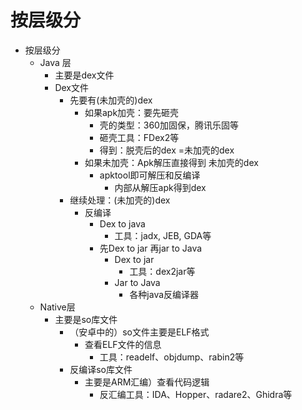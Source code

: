 # 按层级分

* 按层级分
  * Java 层
    * 主要是dex文件
    * Dex文件
      * 先要有(未加壳的)dex
        * 如果apk加壳：要先砸壳
          * 壳的类型：360加固保，腾讯乐固等
          * 砸壳工具：FDex2等
          * 得到：脱壳后的dex =未加壳的dex
        * 如果未加壳：Apk解压直接得到 未加壳的dex
          * apktool即可解压和反编译
            * 内部从解压apk得到dex
      * 继续处理：(未加壳的)dex
        * 反编译
          * Dex to java
            * 工具：jadx, JEB, GDA等
          * 先Dex to jar 再jar to Java
            * Dex to jar
              * 工具：dex2jar等
            * Jar to Java
              * 各种java反编译器
  * Native层
    * 主要是so库文件
      * （安卓中的）so文件主要是ELF格式
        * 查看ELF文件的信息
          * 工具：readelf、objdump、rabin2等
      * 反编译so库文件
        * 主要是ARM汇编）查看代码逻辑
          * 反汇编工具：IDA、Hopper、radare2、Ghidra等
